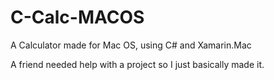 # C-Calc-MACOS
A Calculator made for Mac OS, using C# and Xamarin.Mac

A friend needed help with a project so I just basically made it.
